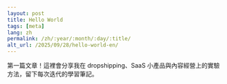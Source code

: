 ```yaml
---
layout: post
title: Hello World
tags: [meta]
lang: zh
permalink: /zh/:year/:month/:day/:title/
alt_url: /2025/09/28/hello-world-en/
---
```


第一篇文章！這裡會分享我在 dropshipping、SaaS 小產品與內容經營上的實驗方法，留下每次迭代的學習筆記。
